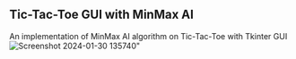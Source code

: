 ## Tic-Tac-Toe GUI with MinMax AI

An implementation of MinMax AI algorithm on Tic-Tac-Toe with Tkinter GUI 
![Screenshot 2024-01-30 135740](https://github.com/arisocorro/TicTacToeGUI/assets/158087556/2926a957-94aa-4d75-a02c-648583db8fe9)"





